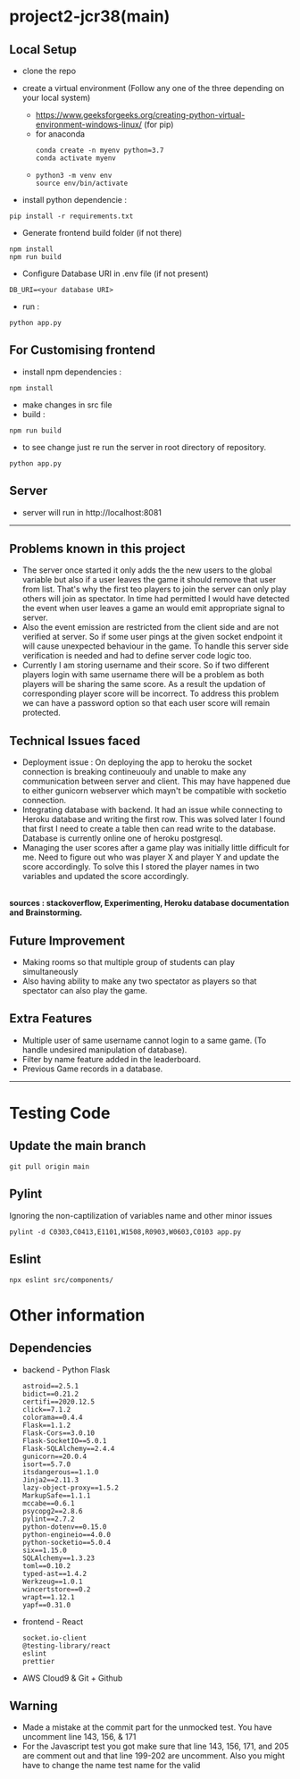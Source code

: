# project2-jcr38(main)

## Local Setup 
- clone the repo
- create a virtual environment (Follow any one of the three depending on your local system)
   
    - https://www.geeksforgeeks.org/creating-python-virtual-environment-windows-linux/ (for pip)
    - for anaconda 
        ```
        conda create -n myenv python=3.7
        conda activate myenv
        ``` 
    -   
        ```
        python3 -m venv env
        source env/bin/activate
        ```
    

- install python dependencie : 
```
pip install -r requirements.txt
```
- Generate frontend build folder (if not there)
```
npm install
npm run build
```
- Configure Database URI in .env file (if not present)
```
DB_URI=<your database URI>
```

- run : 
```
python app.py
```

## For Customising frontend 
- install npm dependencies : 
```
npm install
```
- make changes in src file
- build : 
```
npm run build
```
- to see change just re run the server  in root directory of repository. 
```
python app.py
``` 

## Server
- server will run in http://localhost:8081

---

## Problems known in this project
- The server once started it only adds the the new users to the global variable but also if a user leaves the game it should remove that user from list. That's why the first teo players to join the server can only play others will join as spectator. In time had permitted I would have detected the event when user leaves a game an would emit appropriate signal to server. 
- Also the event emission are restricted from the client side and are not verified at server. So if some user pings at the given socket endpoint it will cause unexpected behaviour in the game. To handle this server side verification is needed and had to define server code logic too.
- Currently I am storing username and their score. So if two different players login with same username there will be a problem as both players will be sharing the same score. As a result the updation of corresponding player score will be incorrect. To address this problem we can have a password option so that each user score will remain protected.
## Technical Issues faced
- Deployment issue : On deploying the app to heroku the socket connection is breaking contineuouly and unable to make any communication between server and client. This may have happened due to either gunicorn webserver which mayn't be compatible with socketio connection.
- Integrating database with backend. It had an issue while connecting to Heroku database and writing the first row. This was solved later I found that first I need to create a table then can read write to the database. Database is currently online one of heroku postgresql.
- Managing the user scores after a game play was initially little difficult for me. Need to figure out who was player X and player Y and update the score accordingly. To solve this I stored the player names in two variables and updated the score accordingly.
<br> 
<b>
sources : stackoverflow, Experimenting, Heroku database documentation and Brainstorming.
</b> 

## Future Improvement
- Making rooms so that multiple group of students can play simultaneously
- Also having ability to make any two spectator as players so that spectator can also play the game.

## Extra Features
- Multiple user of same username cannot login to a same game. (To handle undesired manipulation of database).
- Filter by name feature added in the leaderboard.
- Previous Game records in a database.

---

# Testing Code

## Update the main branch
```
git pull origin main
```

## Pylint
Ignoring the non-captilization of variables name and other minor issues
```
pylint -d C0303,C0413,E1101,W1508,R0903,W0603,C0103 app.py
```

## Eslint
```
npx eslint src/components/
``` 

# Other information

## Dependencies
- backend - Python Flask
    ```
    astroid==2.5.1
    bidict==0.21.2
    certifi==2020.12.5
    click==7.1.2
    colorama==0.4.4
    Flask==1.1.2
    Flask-Cors==3.0.10
    Flask-SocketIO==5.0.1
    Flask-SQLAlchemy==2.4.4
    gunicorn==20.0.4
    isort==5.7.0
    itsdangerous==1.1.0
    Jinja2==2.11.3
    lazy-object-proxy==1.5.2
    MarkupSafe==1.1.1
    mccabe==0.6.1
    psycopg2==2.8.6
    pylint==2.7.2
    python-dotenv==0.15.0
    python-engineio==4.0.0
    python-socketio==5.0.4
    six==1.15.0
    SQLAlchemy==1.3.23
    toml==0.10.2
    typed-ast==1.4.2
    Werkzeug==1.0.1
    wincertstore==0.2
    wrapt==1.12.1
    yapf==0.31.0
    ```
- frontend - React
    ```
    socket.io-client
    @testing-library/react
    eslint
    prettier
    ```
- AWS Cloud9 & Git + Github  

## Warning 
- Made a mistake at the commit part for the unmocked test. You have uncomment line 143, 156, & 171
- For the Javascript test you got make sure that line 143, 156, 171, and 205 are comment out and that line 199-202 are uncomment. Also you might have to change the name test name for the valid
